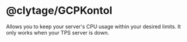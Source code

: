 # @clytage/GCPKontol

Allows you to keep your server's CPU usage within your desired limits. It only works when your TPS server is down.

